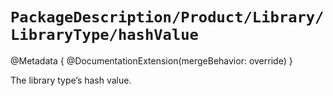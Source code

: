 # ``PackageDescription/Product/Library/LibraryType/hashValue``

@Metadata {
   @DocumentationExtension(mergeBehavior: override)
}

The library type’s hash value.

